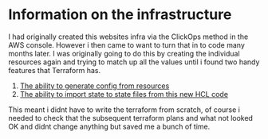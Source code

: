 # Information on the infrastructure

I had originally created this websites infra via the ClickOps method in the AWS console. However i then came to want to turn that in to code many months later. 
I was originally going to do this by creating the individual resources again and trying to match up all the values until i found two handy features that Terraform has.
1. [The ability to generate config from resources](https://developer.hashicorp.com/terraform/language/import#plan-and-apply-an-import)
2. [The ability to import state to state files from this new HCL code](https://developer.hashicorp.com/terraform/cli/import/usage)

This meant i didnt have to write the terraform from scratch, of course i needed to check that the subsequent terraform plans and what not looked OK and didnt change anything but saved me a bunch of time. 
